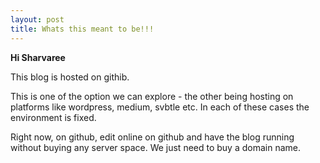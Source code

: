 ```yaml
---
layout: post
title: Whats this meant to be!!!
---
```



**Hi Sharvaree**

This blog is hosted on githib. 

This is one of the option we can explore - the other being hosting on platforms like wordpress, medium, svbtle etc.
In each of these cases the environment is fixed. 

Right now, on github, edit online on github and have the blog running without buying any server space.
We just need to buy a domain name.
